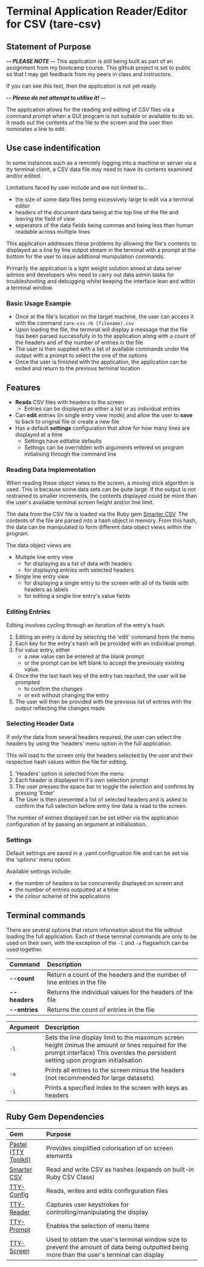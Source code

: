 # Terminal Application Reader/Editor for CSV (tare-csv)

## Statement of Purpose

***-- PLEASE NOTE --***
This application is still being built as part of an assignment from my bootcamp course. This github project is set to public so that I may get feedback from my peers in class and instructors.

If you can see this text, then the application is not yet ready.

***-- Please do not attempt to utilise it! --***

The application allows for the reading and editing of CSV files via a command prompt when a GUI program is not suitable or available to do so. It reads out the contents of the file to the screen and the user then nominates a line to edit.

## Use case indentification

In some instances such as a remotely logging into a machine or server via a tty terminal client, a CSV data file may need to have its contents examined and/or edited.

Limitations faced by user include and are not limited to...

- the size of some data files being excessively large to edit via a terminal editor
- headers of the document data being at the top line of the file and leaving the field of view
- seperators of the data fields being commas and being less than human readable across multiple lines

This application addresses these problems by allowing the file's contents to displayed as a line by line output stream in the terminal with a prompt at the bottom for the user to issue addtional munipulation commands.

Primarily the application is a light weight solution aimed at data server admins and developers who need to carry out data admin tasks for troubleshooting and debugging whilst keeping the interface lean and within a terminal window.

### Basic Usage Example

- Once at the file's location on the target machine, the user can access it with the command ```tare-csv.rb [filename].csv```
- Upon loading the file, the terminal will display a message that the file has been parsed successfully in to the application along with a count of the headers and of the number of entries in the file
- The user is then supplied with a list of available commands under the output with a prompt to select the one of the options
- Once the user is finished with the application, the application can be exited and return to the previous terminal location

## Features

- **Reads** CSV files with headers to the screen
  - Entries can be displayed as either a list or as individual entries
- Can **edit** entries (in single entry view mode) and allow the user to **save** to back to original file or create a new file
- Has a default **settings** configuration that allow for how many lines are displayed at a time
  - Settings have editable defaults
  - Settings can be overridden with arguments entered on program initialising through the command line

### Reading Data Implementation

When reading these object views to the screen, a moving stick algorithm is used. This is because some data sets can be quite large. If the output is not restrained to smaller increments, the contents displayed could be more than the user's available terminal screen height and/or line limit.

The data from the CSV file is loaded via the Ruby gem [Smarter CSV](https://github.com/tilo/smarter_csv). The contents of the file are parsed into a hash object in memory. From this hash, the data can be manipulated to form different data object views within the program.

The data object views are

- Multiple line entry view
  - for displaying as a list of data with headers
  - for displaying entries with selected headers
- Single line entry view
  - for displaying a single entry to the screen with all of its fields with headers as labels
  - for editing a single line entry's value fields

### Editing Entries

Editing involves cycling through an iteration of the entry's hash.

1. Editing an entry is done by selecting the 'edit' command from the menu
2. Each key for the entry's hash will be provided with an individual prompt.
3. For value entry, either  
   - a new value can be entered at the blank prompt  
   - or the prompt can be left blank to accept the previously existing value.
4. Once the  the last hash key of the entry has reached, the user will be prompted  
   - to confirm the changes  
   - or exit without changing the entry
5. The user will then be provided with the previous list of entries with the output reflecting the changes made

### Selecting Header Data

If only the data from several headers required, the user can select the headers by using the 'headers' menu option in the full application.

This will load to the screen only the headers selected by the user and their respective hash values within the file for editing.

1. 'Headers' option is selected from the menu
2. Each header is displayed in it's own selection prompt
3. The user presses the space bar to toggle the selection and confirms by pressing 'Enter'
4. The User is then presented a list of selected headers and is asked to confirm the full selection before entry line data is read to the screen.

The number of entries displayed can be set either via the application configuration of by passing an argument at initialisation.

### Settings

Default settings are saved in a .yaml configruation file and can be set via the 'options' menu option

Available settings include:

- the number of headers to be concurrently displayed on screen and
- the number of entries outputted at a time
- the colour scheme of the applications

## Terminal commands

There are several options that return information about the file without loading the full application. Each of these terminal commands are only to be used on their own, with the exception of the ```-l``` and ```-a``` flagswhich can be used together.

| Command       | Description                                                              |
| :------------ | :----------------------------------------------------------------------- |
| **--count**   | Return a count of the headers and the number of line entries in the file |
| **--headers** | Returns the individual values for the headers of the file                |
| **--entries** | Returns the count of entries in the file                                 |

| Argument | Description                                                                                                                                                                             |
| :------- | :-------------------------------------------------------------------------------------------------------------------------------------------------------------------------------------- |
| ```-l``` | Sets the line display limit to the maximum screen height (minus the amount or lines required for the prompt interface) This overides the persistent setting upon program initialisation |
| ```-a``` | Prints all entries to the screen minus the headers (not recommended for large datasets)                                                                                                 |
| ```-i``` | Prints a specified index to the screen with keys as headers                                                                                                                             |

## Ruby Gem Dependencies

| Gem                                                           | Purpose                                                                                                                                      |
| :------------------------------------------------------------ | :------------------------------------------------------------------------------------------------------------------------------------------- |
| [Pastel (TTY Toolkit)](https://github.com/piotrmurach/pastel) | Provides simplified colorisation of on screen elements                                                                                       |
| [Smarter CSV](https://github.com/tilo/smarter_csv)            | Read and write CSV as hashes (expands on built-in Ruby CSV Class)                                                                            |
| [TTY-Config](https://github.com/piotrmurach/tty-config)       | Reads, writes and edits confirguration files                                                                                                 |
| [TTY-Reader](https://github.com/piotrmurach/tty-reader)       | Captures user keystrokes for controlling/manipulating the display                                                                            |
| [TTY-Prompt](https://github.com/piotrmurach/tty-prompt)       | Enables the selection of menu items                                                                                                          |
| [TTY-Screen](https://github.com/piotrmurach/tty-screen)       | Used to obtain the user's terminal window size to prevent the amount of data being outputted being more than the user's terminal can display |
